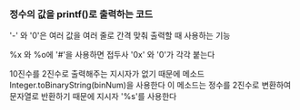 ### 정수의 값을 printf()로 출력하는 코드

'-' 와 '0'은 여러 값을 여러 줄로 간격 맞춰 출력할 때 사용하는 기능

%x 와 %o에 '#'을 사용하면 접두사 '0x' 와 '0'가 각각 붙는다

10진수를 2진수로 출력해주는 지시자가 없기 때문에 메소드
Integer.toBinaryString(binNum)을 사용한다
이 메소드는 정수를 2진수로 변환하여 문자열로 반환하기 때문에 지시자 '%s'를 사용한다

